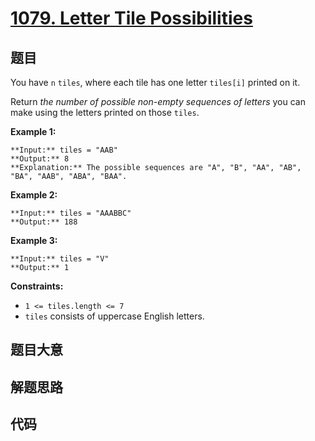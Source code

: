 # [1079. Letter Tile Possibilities](https://leetcode.com/problems/letter-tile-possibilities)

## 题目

You have `n`  `tiles`, where each tile has one letter `tiles[i]` printed on
it.

Return _the number of possible non-empty sequences of letters_ you can make
using the letters printed on those `tiles`.



**Example 1:**

    
    
    **Input:** tiles = "AAB"
    **Output:** 8
    **Explanation:** The possible sequences are "A", "B", "AA", "AB", "BA", "AAB", "ABA", "BAA".
    

**Example 2:**

    
    
    **Input:** tiles = "AAABBC"
    **Output:** 188
    

**Example 3:**

    
    
    **Input:** tiles = "V"
    **Output:** 1
    



**Constraints:**

  * `1 <= tiles.length <= 7`
  * `tiles` consists of uppercase English letters.


## 题目大意

## 解题思路

## 代码

```javascript

```
